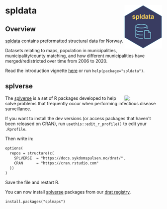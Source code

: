 # spldata <a href="https://docs.sykdomspulsen.no/spldata"><img src="man/figures/logo.png" align="right" width="120" /></a>

## Overview 

[spldata](https://docs.sykdomspulsen.no/spldata) contains preformatted structural data for Norway.

Datasets relating to maps, population in municipalities, municipality/county matching, and how different municipalities have merged/redistricted over time from 2006 to 2020.

Read the introduction vignette [here](http://docs.sykdomspulsen.no/splmaps/articles/spldata.html) or run `help(package="spldata")`.

## splverse

<a href="https://docs.sykdomspulsen.no/packages"><img src="https://docs.sykdomspulsen.no/packages/splverse.png" align="right" width="120" /></a>

The [splverse](https://docs.sykdomspulsen.no/packages) is a set of R packages developed to help solve problems that frequently occur when performing infectious disease surveillance.

If you want to install the dev versions (or access packages that haven't been released on CRAN), run `usethis::edit_r_profile()` to edit your `.Rprofile`. 

Then write in:

```
options(
  repos = structure(c(
    SPLVERSE  = "https://docs.sykdomspulsen.no/drat/",
    CRAN      = "https://cran.rstudio.com"
  ))
)
```

Save the file and restart R.

You can now install [splverse](https://docs.sykdomspulsen.no/packages) packages from our [drat registry](https://docs.sykdomspulsen.no/drat).

```
install.packages("splmaps")
```

